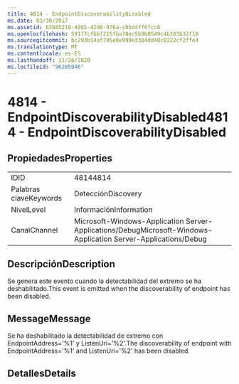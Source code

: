 ```yaml
---
title: 4814 - EndpointDiscoverabilityDisabled
ms.date: 03/30/2017
ms.assetid: b3805218-4865-42d8-976a-cbbd4ff6fcc8
ms.openlocfilehash: 59177cfbbf215fba78ec5b9b0549c4b283b32f18
ms.sourcegitcommit: bc293b14af795e0e999e3304dd40c0222cf2ffe4
ms.translationtype: MT
ms.contentlocale: es-ES
ms.lasthandoff: 11/26/2020
ms.locfileid: "96285946"
---
```

# <a name="4814---endpointdiscoverabilitydisabled"></a><span data-ttu-id="1e3ab-102">4814 - EndpointDiscoverabilityDisabled</span><span class="sxs-lookup"><span data-stu-id="1e3ab-102">4814 - EndpointDiscoverabilityDisabled</span></span>

## <a name="properties"></a><span data-ttu-id="1e3ab-103">Propiedades</span><span class="sxs-lookup"><span data-stu-id="1e3ab-103">Properties</span></span>  
  
|||  
|-|-|  
|<span data-ttu-id="1e3ab-104">ID</span><span class="sxs-lookup"><span data-stu-id="1e3ab-104">ID</span></span>|<span data-ttu-id="1e3ab-105">4814</span><span class="sxs-lookup"><span data-stu-id="1e3ab-105">4814</span></span>|  
|<span data-ttu-id="1e3ab-106">Palabras clave</span><span class="sxs-lookup"><span data-stu-id="1e3ab-106">Keywords</span></span>|<span data-ttu-id="1e3ab-107">Detección</span><span class="sxs-lookup"><span data-stu-id="1e3ab-107">Discovery</span></span>|  
|<span data-ttu-id="1e3ab-108">Nivel</span><span class="sxs-lookup"><span data-stu-id="1e3ab-108">Level</span></span>|<span data-ttu-id="1e3ab-109">Información</span><span class="sxs-lookup"><span data-stu-id="1e3ab-109">Information</span></span>|  
|<span data-ttu-id="1e3ab-110">Canal</span><span class="sxs-lookup"><span data-stu-id="1e3ab-110">Channel</span></span>|<span data-ttu-id="1e3ab-111">Microsoft-Windows-Application Server-Applications/Debug</span><span class="sxs-lookup"><span data-stu-id="1e3ab-111">Microsoft-Windows-Application Server-Applications/Debug</span></span>|  
  
## <a name="description"></a><span data-ttu-id="1e3ab-112">Descripción</span><span class="sxs-lookup"><span data-stu-id="1e3ab-112">Description</span></span>  

 <span data-ttu-id="1e3ab-113">Se genera este evento cuando la detectabilidad del extremo se ha deshabilitado.</span><span class="sxs-lookup"><span data-stu-id="1e3ab-113">This event is emitted when the discoverability of endpoint has been disabled.</span></span>  
  
## <a name="message"></a><span data-ttu-id="1e3ab-114">Message</span><span class="sxs-lookup"><span data-stu-id="1e3ab-114">Message</span></span>  

 <span data-ttu-id="1e3ab-115">Se ha deshabilitado la detectabilidad de extremo con EndpointAddress='%1' y ListenUri='%2'.</span><span class="sxs-lookup"><span data-stu-id="1e3ab-115">The discoverability of endpoint with EndpointAddress='%1' and ListenUri='%2' has been disabled.</span></span>  
  
## <a name="details"></a><span data-ttu-id="1e3ab-116">Detalles</span><span class="sxs-lookup"><span data-stu-id="1e3ab-116">Details</span></span>
